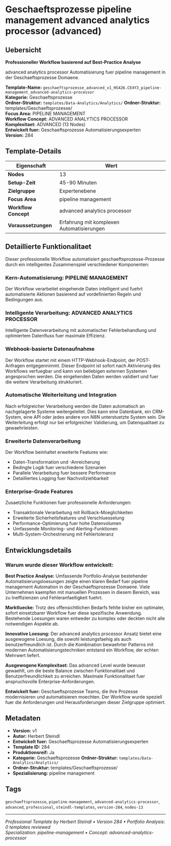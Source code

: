 # Geschaeftsprozesse pipeline management advanced analytics processor (advanced)

## Uebersicht

**Professioneller Workflow basierend auf Best-Practice Analyse**

advanced analytics processor Automatisierung fuer pipeline management in der Geschaeftsprozesse Domaene.

**Template-Name:** `geschaeftsprozesse_advanced_v1_HS426.CE4Y3_pipeline-management_advanced-analytics-processor`  
**Kategorie:** Geschaeftsprozesse  
**Ordner-Struktur:** `templates/Data-Analytics/Analytics/`
**Ordner-Struktur:** templates/Geschaeftsprozesse/  
**Focus Area:** PIPELINE MANAGEMENT  
**Workflow Concept:** ADVANCED ANALYTICS PROCESSOR  
**Komplexitaet:** ADVANCED (13 Nodes)  
**Entwickelt fuer:** Geschaeftsprozesse Automatisierungsexperten  
**Version:** 284

## Template-Details

| **Eigenschaft** | **Wert** |
|------------------|----------|
| **Nodes** | 13 |
| **Setup-Zeit** | 45-90 Minuten |
| **Zielgruppe** | Expertenebene |
| **Focus Area** | pipeline management |
| **Workflow Concept** | advanced analytics processor |
| **Voraussetzungen** | Erfahrung mit komplexen Automatisierungen |

## Detaillierte Funktionalitaet

Dieser professionelle Workflow automatisiert geschaeftsprozesse-Prozesse durch ein intelligentes Zusammenspiel verschiedener Komponenten:

### Kern-Automatisierung: PIPELINE MANAGEMENT
Der Workflow verarbeitet eingehende Daten intelligent und fuehrt automatisierte Aktionen basierend auf vordefinierten Regeln und Bedingungen aus.

### Intelligente Verarbeitung: ADVANCED ANALYTICS PROCESSOR
Intelligente Datenverarbeitung mit automatischer Fehlerbehandlung und optimiertem Datenfluss fuer maximale Effizienz.

### Webhook-basierte Datenaufnahme
Der Workflow startet mit einem HTTP-Webhook-Endpoint, der POST-Anfragen entgegennimmt. Dieser Endpoint ist sofort nach Aktivierung des Workflows verfuegbar und kann von beliebigen externen Systemen angesprochen werden. Die eingehenden Daten werden validiert und fuer die weitere Verarbeitung strukturiert.

### Automatische Weiterleitung und Integration
Nach erfolgreicher Verarbeitung werden die Daten automatisch an nachgelagerte Systeme weitergeleitet. Dies kann eine Datenbank, ein CRM-System, eine API oder jedes andere von N8N unterstuetzte System sein. Die Weiterleitung erfolgt nur bei erfolgreicher Validierung, um Datenqualitaet zu gewaehrleisten.

### Erweiterte Datenverarbeitung
Der Workflow beinhaltet erweiterte Features wie:
- Daten-Transformation und -Anreicherung
- Bedingte Logik fuer verschiedene Szenarien
- Parallele Verarbeitung fuer bessere Performance
- Detailliertes Logging fuer Nachvollziehbarkeit

### Enterprise-Grade Features
Zusaetzliche Funktionen fuer professionelle Anforderungen:
- Transaktionale Verarbeitung mit Rollback-Moeglichkeiten
- Erweiterte Sicherheitsfeatures und Verschluesselung
- Performance-Optimierung fuer hohe Datenvolumen
- Umfassende Monitoring- und Alerting-Funktionen
- Multi-System-Orchestrierung mit Fehlertoleranz

## Entwicklungsdetails

### Warum wurde dieser Workflow entwickelt:

**Best Practice Analyse:** Umfassende Portfolio-Analyse bestehender Automatisierungsloesungen zeigte einen klaren Bedarf fuer pipeline management Automation in der Geschaeftsprozesse Domaene. Viele Unternehmen kaempfen mit manuellen Prozessen in diesem Bereich, was zu Ineffizienzen und Fehleranfaelligkeit fuehrt.

**Marktluecke:** Trotz des offensichtlichen Bedarfs fehlte bisher ein optimaler, sofort einsetzbarer Workflow fuer diese spezifische Anwendung. Bestehende Loesungen waren entweder zu komplex oder deckten nicht alle notwendigen Aspekte ab.

**Innovative Loesung:** Der advanced analytics processor Ansatz bietet eine ausgewogene Loesung, die sowohl leistungsfaehig als auch benutzerfreundlich ist. Durch die Kombination bewaehrter Patterns mit modernen Automatisierungstechniken entstand ein Workflow, der echten Mehrwert liefert.

**Ausgewogene Komplexitaet:** Das advanced Level wurde bewusst gewaehlt, um die beste Balance zwischen Funktionalitaet und Benutzerfreundlichkeit zu erreichen. Maximale Funktionalitaet fuer anspruchsvolle Enterprise-Anforderungen.

**Entwickelt fuer:** Geschaeftsprozesse Teams, die ihre Prozesse modernisieren und automatisieren moechten. Der Workflow wurde speziell fuer die Anforderungen und Herausforderungen dieser Zielgruppe optimiert.

## Metadaten

- **Version:** v1
- **Autor:** Herbert Steindl
- **Entwickelt fuer:** Geschaeftsprozesse Automatisierungsexperten
- **Template ID:** 284
- **Produktionsreif:** Ja
- **Kategorie:** Geschaeftsprozesse
**Ordner-Struktur:** `templates/Data-Analytics/Analytics/`
- **Ordner-Struktur:** templates/Geschaeftsprozesse/
- **Spezialisierung:** pipeline management

## Tags

`geschaeftsprozesse`, `pipeline-management`, `advanced-analytics-processor`, `advanced`, `professional`, `steindl-templates`, `version-284`, `nodes-13`

---

*Professional Template by Herbert Steindl • Version 284 • Portfolio Analysis: 0 templates reviewed*  
*Specialization: pipeline-management • Concept: advanced-analytics-processor*